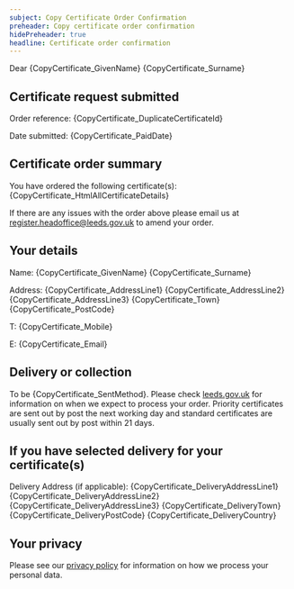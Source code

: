 ```yaml
---
subject: Copy Certificate Order Confirmation
preheader: Copy certificate order confirmation
hidePreheader: true
headline: Certificate order confirmation
---
```


Dear {CopyCertificate_GivenName} {CopyCertificate_Surname}

## Certificate request submitted
<p>Order reference: {CopyCertificate_DuplicateCertificateId}</p>
<p>Date submitted: {CopyCertificate_PaidDate}</p>


## Certificate order summary
You have ordered the following certificate(s):
{CopyCertificate_HtmlAllCertificateDetails}
<p>If there are any issues with the order above please email us at <a href="mailto:register.headoffice@leeds.gov.uk">register.headoffice@leeds.gov.uk</a> to amend your order.</p>


## Your details
<p>Name: {CopyCertificate_GivenName} {CopyCertificate_Surname}</p>
<p>Address: {CopyCertificate_AddressLine1} {CopyCertificate_AddressLine2} {CopyCertificate_AddressLine3} {CopyCertificate_Town} {CopyCertificate_PostCode}</p>
<p>T: {CopyCertificate_Mobile}</p>
<p>E: {CopyCertificate_Email}</p>


## Delivery or collection 
To be {CopyCertificate_SentMethod}. Please check [leeds.gov.uk](https://www.leeds.gov.uk/births-deaths-and-marriages/certificates/order-copy-certificates) for information on when we expect to process your order.
Priority certificates are sent out by post the next working day and standard certificates are usually sent out by post within 21 days.


## If you have selected delivery for your certificate(s)
Delivery Address (if applicable): {CopyCertificate_DeliveryAddressLine1} {CopyCertificate_DeliveryAddressLine2} {CopyCertificate_DeliveryAddressLine3} {CopyCertificate_DeliveryTown} {CopyCertificate_DeliveryPostCode} {CopyCertificate_DeliveryCountry}


## Your privacy
Please see our [privacy policy](https://www.leeds.gov.uk/registrarsprivacy) for information on how we process your personal data.
